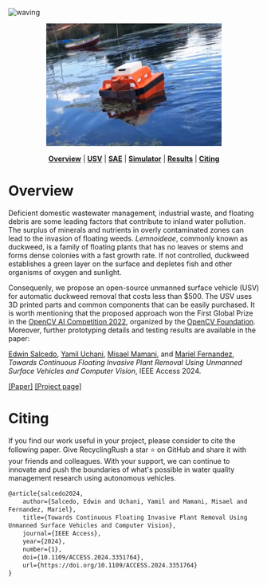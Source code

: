 
![waving](https://capsule-render.vercel.app/api?type=waving&height=200&text=Recycling%20Rush&fontAlign=50&fontSize=50&fontAlignY=40&color=0:67DB7D,100:008fff&fontColor=FFFFFF)

<p align="center">
<img src="images/usv.png" alt="photo not available" width="70%" height="70%">
</p>


<div align="center">
  <a href="#Overview"><b>Overview</b></a> |
  <a href="#Our approach"><b>USV</b></a> |
    <a href="#Our approach"><b>SAE</b></a> |
  <a href="#Our approach"><b>Simulator</b></a> |
  <a href="#Results"><b>Results</b></a> |
  <a href="#Citing"><b>Citing</b></a>
</div>

# Overview

Deficient domestic wastewater management, industrial waste, and floating debris are some leading factors that contribute to inland water pollution. The surplus of minerals and nutrients in overly contaminated zones can lead to the invasion of  floating weeds. *Lemnoideae*, commonly known as duckweed, is a family of floating plants that has no leaves or stems and forms dense colonies with a fast growth rate. If not controlled, duckweed establishes a green layer on the surface and depletes fish and other organisms of oxygen and sunlight.


Consequenly, we propose an open-source unmanned surface vehicle (USV) for automatic duckweed removal that costs less than $500. The USV uses 3D printed parts and common components that can be easily purchased. It is worth mentioning that the proposed approach won the First Global Prize in the [OpenCV AI Competition 2022](https://opencv.org/core-opencv/), organized by the [OpenCV Foundation](https://opencv.org/). Moreover, further prototyping details and testing results are available in the paper: 

[Edwin Salcedo](), [Yamil Uchani](), [Misael Mamani](), and [Mariel Fernandez](),
*Towards Continuous Floating Invasive Plant Removal Using Unmanned Surface Vehicles and Computer Vision*, IEEE Access 2024.

[[Paper]]() [[Project page]]() 

# Citing

If you find our work useful in your project, please consider to cite the following paper. Give RecyclingRush a star ⭐ on GitHub and share it with your friends and colleagues. With your support, we can continue to innovate and push the boundaries of what's possible in water quality management research using autonomous vehicles.

```
@article{salcedo2024,
	author={Salcedo, Edwin and Uchani, Yamil and Mamani, Misael and Fernandez, Mariel},
	title={Towards Continuous Floating Invasive Plant Removal Using Unmanned Surface Vehicles and Computer Vision},
	journal={IEEE Access},
	year={2024},
	number={1},
	doi={10.1109/ACCESS.2024.3351764},
	url={https://doi.org/10.1109/ACCESS.2024.3351764}
}
```

